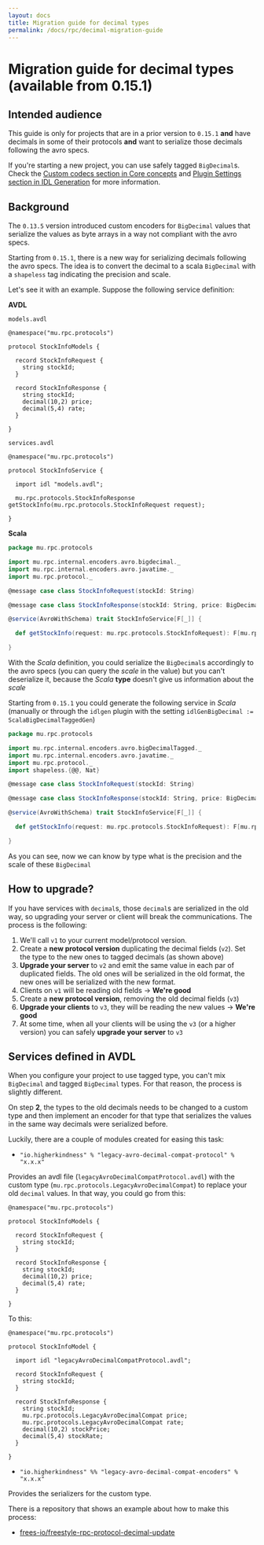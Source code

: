 ```yaml
---
layout: docs
title: Migration guide for decimal types
permalink: /docs/rpc/decimal-migration-guide
---
```


# Migration guide for decimal types (available from 0.15.1)

## Intended audience

This guide is only for projects that are in a prior version to `0.15.1` **and** have decimals in some of their protocols **and** want to serialize those decimals following the avro specs.

If you're starting a new project, you can use safely tagged `BigDecimal`s. Check the [Custom codecs section in Core concepts](/mu/docs/rpc/core-concepts#custom-codecs) and [Plugin Settings section in IDL Generation](/mu/docs/rpc/idl-generation#plugin-settings) for more information.

## Background

The `0.13.5` version introduced custom encoders for `BigDecimal` values that serialize the values as byte arrays in a way not compliant with the avro specs.

Starting from `0.15.1`, there is a new way for serializing decimals following the avro specs. The idea is to convert the decimal to a scala `BigDecimal` with a `shapeless` tag indicating the precision and scale.

Let's see it with an example. Suppose the following service definition:

**AVDL**

`models.avdl`

```avroidl
@namespace("mu.rpc.protocols")

protocol StockInfoModels {

  record StockInfoRequest {
    string stockId;
  }

  record StockInfoResponse {
    string stockId;
    decimal(10,2) price;
    decimal(5,4) rate;
  }

}
```

`services.avdl`

```avroidl
@namespace("mu.rpc.protocols")

protocol StockInfoService {

  import idl "models.avdl";
  
  mu.rpc.protocols.StockInfoResponse getStockInfo(mu.rpc.protocols.StockInfoRequest request);

}
```

**Scala**
```scala
package mu.rpc.protocols

import mu.rpc.internal.encoders.avro.bigdecimal._
import mu.rpc.internal.encoders.avro.javatime._
import mu.rpc.protocol._

@message case class StockInfoRequest(stockId: String)

@message case class StockInfoResponse(stockId: String, price: BigDecimal, rate: BigDecimal)

@service(AvroWithSchema) trait StockInfoService[F[_]] {

  def getStockInfo(request: mu.rpc.protocols.StockInfoRequest): F[mu.rpc.protocols.StockInfoResponse]

}
```

With the *Scala* definition, you could serialize the `BigDecimal`s accordingly to the avro specs (you can query the *scale* in the value) but you can't deserialize it, because the *Scala* **type** doesn't give us information about the *scale*

Starting from `0.15.1` you could generate the following service in *Scala* (manually or through the `idlgen` plugin with the setting `idlGenBigDecimal := ScalaBigDecimalTaggedGen`)

```scala
package mu.rpc.protocols

import mu.rpc.internal.encoders.avro.bigDecimalTagged._
import mu.rpc.internal.encoders.avro.javatime._
import mu.rpc.protocol._
import shapeless.{@@, Nat}

@message case class StockInfoRequest(stockId: String)

@message case class StockInfoResponse(stockId: String, price: BigDecimal @@ (Nat._10, Nat._2), rate: BigDecimal @@ (Nat._5, Nat._4))

@service(AvroWithSchema) trait StockInfoService[F[_]] {

  def getStockInfo(request: mu.rpc.protocols.StockInfoRequest): F[mu.rpc.protocols.StockInfoResponse]

}
```
 
As you can see, now we can know by type what is the precision and the scale of these `BigDecimal`
 
## How to upgrade?
 
If you have services with `decimal`s, those `decimal`s are serialized in the old way, so upgrading your server or client will break the communications. The process is the following:

1. We'll call `v1` to your current model/protocol version. 
2. Create a **new protocol version** duplicating the decimal fields (`v2`). Set the type to the new ones to tagged decimals (as shown above)
3. **Upgrade your server** to `v2` and emit the same value in each par of duplicated fields. The old ones will be serialized in the old format, the new ones will be serialized with the new format.
4. Clients on `v1` will be reading old fields -> **We're good**
5. Create a **new protocol version**, removing the old decimal fields (`v3`)
6. **Upgrade your clients** to `v3`, they will be reading the new values -> **We're good**
7. At some time, when all your clients will be using the `v3` (or a higher version) you can safely **upgrade your server** to `v3`

## Services defined in AVDL

When you configure your project to use tagged type, you can't mix `BigDecimal` and tagged `BigDecimal` types. For that reason, the process is slightly different.

On step **2**, the types to the old decimals needs to be changed to a custom type and then implement an encoder for that type that serializes the values in the same way decimals were serialized before.

Luckily, there are a couple of modules created for easing this task:

* `"io.higherkindness" % "legacy-avro-decimal-compat-protocol" % "x.x.x"`

Provides an avdl file (`legacyAvroDecimalCompatProtocol.avdl`) with the custom type (`mu.rpc.protocols.LegacyAvroDecimalCompat`) to replace your old `decimal` values. In that way, you could go from this:

```avroidl
@namespace("mu.rpc.protocols")

protocol StockInfoModels {

  record StockInfoRequest {
    string stockId;
  }

  record StockInfoResponse {
    string stockId;
    decimal(10,2) price;
    decimal(5,4) rate;
  }

}
```

To this:

```avroidl
@namespace("mu.rpc.protocols")

protocol StockInfoModel {

  import idl "legacyAvroDecimalCompatProtocol.avdl";

  record StockInfoRequest {
    string stockId;
  }

  record StockInfoResponse {
    string stockId;
    mu.rpc.protocols.LegacyAvroDecimalCompat price;
    mu.rpc.protocols.LegacyAvroDecimalCompat rate;
    decimal(10,2) stockPrice;
    decimal(5,4) stockRate;
  }

}
```

* `"io.higherkindness" %% "legacy-avro-decimal-compat-encoders" % "x.x.x"`

Provides the serializers for the custom type.

There is a repository that shows an example about how to make this process:
* [frees-io/freestyle-rpc-protocol-decimal-update](https://github.com/frees-io/freestyle-rpc-protocol-decimal-update)